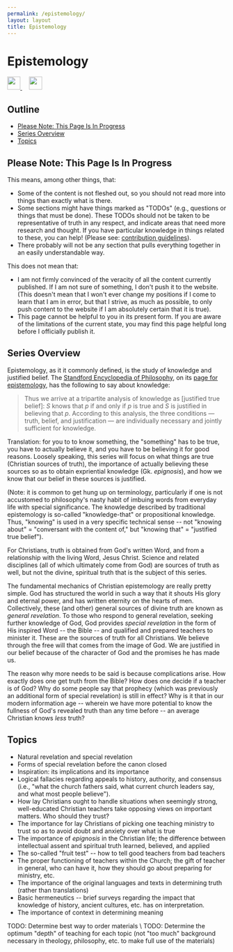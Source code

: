 ```yaml
---
permalink: /epistemology/
layout: layout
title: Epistemology
---
```


<div class="center">

   <h1>Epistemology</h1>
   
   <a href="https://github.com/StevenTammen/chrya/edit/master/studies/epistemology.md" target="_blank">
     <img src="https://chrya.com/assets/images/GitHub.png" height="30" width="30">
   </a> &nbsp; &nbsp;
   
   <a href="http://prose.io/#StevenTammen/chrya/edit/master/studies/epistemology.md" target="_blank">
     <img src="https://chrya.com/assets/images/Prose.png" height="30" width="30">
   </a>
   
</div>

## Outline

- [Please Note: This Page Is In Progress](#please-note--this-page-is-in-progress)
- [Series Overview](#series-overview)
- [Topics](#topics)

## Please Note: This Page Is In Progress

This means, among other things, that:

- Some of the content is not fleshed out, so you should not read more into things than exactly what is there.
- Some sections might have things marked as "TODOs" (e.g., questions or things that must be done). These TODOs should not be taken to be representative of truth in any respect, and indicate areas that need more research and thought. If you have particular knowledge in things related to these, you can help! (Please see: [contribution guidelines](https://github.com/StevenTammen/chrya#contribution-guidelines)).
- There probably will not be any section that pulls everything together in an easily understandable way.

This does not mean that:

- I am not firmly convinced of the veracity of all the content currently published. If I am not sure of something, I don't push it to the website. (This doesn't mean that I won't ever change my positions if I come to learn that I am in error, but that I strive, as much as possible, to only push content to the website if I am absolutely certain that it is true).
- This page cannot be helpful to you in its present form. If you are aware of the limitations of the current state, you may find this page helpful long before I officially publish it.

## Series Overview

Epistemology, as it it commonly defined, is the study of knowledge and justified belief. The [Standford Encyclopedia of Philosophy](https://plato.stanford.edu/index.html), on its [page for epistemology](https://plato.stanford.edu/entries/epistemology/), has the following to say about knowledge:

> Thus we arrive at a tripartite analysis of knowledge as [justified true belief]: *S* knows that *p* if and only if *p* is true and *S* is justified in believing that *p*. According to this analysis, the three conditions — truth, belief, and justification — are individually necessary and jointly sufficient for knowledge.

Translation: for you to to know something, the "something" has to be true, you have to actually believe it, and you have to be believing it for good reasons. Loosely speaking, this series will focus on what things are true (Christian sources of truth), the importance of actually believing these sources so as to obtain expriential knowledge (Gk. *epignosis*), and how we know that our belief in these sources is justified.

(Note: it is common to get hung up on terminology, particularly if one is not accustomed to philosophy's nasty habit of imbuing words from everyday life with special significance. The knowledge described by traditional epistemology is so-called "knowledge-that" or propositional knowledge. Thus, "knowing" is used in a very specific technical sense -- not "knowing about" = "conversant with the content of," but "knowing that" = "justified true belief").

For Christians, truth is obtained from God's written Word, and from a relationship with the living Word, Jesus Christ. Science and related disciplines (all of which ultimately come from God) are sources of truth as well, but not the divine, spiritual truth that is the subject of this series.

The fundamental mechanics of Christian epistemology are really pretty simple. God has structured the world in such a way that it shouts His glory and eternal power, and has written eternity on the hearts of men. Collectively, these (and other) general sources of divine truth are known as *general revelation*. To those who respond to general revelation, seeking further knowledge of God, God provides *special revelation* in the form of His inspired Word -- the Bible -- and qualified and prepared teachers to minister it. These are the sources of truth for all Christians. We believe through the free will that comes from the image of God. We are justified in our belief because of the character of God and the promises he has made us.

The reason why more needs to be said is because complications arise. How exactly does one get truth from the Bible? How does one decide if a teacher is of God? Why do some people say that prophecy (which was previously an additional form of special revelation) is still in effect? Why is it that in our modern information age -- wherein we have more potential to know the fullness of God's revealed truth than any time before -- an average Christian knows *less* truth?

## Topics

- Natural revelation and special revelation
- Forms of special revelation before the canon closed
- Inspiration: its implications and its importance
- Logical fallacies regarding appeals to history, authority, and consensus (i.e., "what the church fathers said, what current church leaders say, and what most people believe").
- How lay Christians ought to handle situations when seemingly strong, well-educated Christian teachers take opposing views on important matters. Who should they trust?
- The importance for lay Christians of picking one teaching ministry to trust so as to avoid doubt and anxiety over what is true
- The importance of *epignosis* in the Christian life; the difference between intellectual assent and spiritual truth learned, believed, and applied
- The so-called "fruit test" -- how to tell good teachers from bad teachers
- The proper functioning of teachers within the Church; the gift of teacher in general, who can have it, how they should go about preparing for ministry, etc.
- The importance of the original languages and texts in determining truth (rather than translations)
- Basic hermeneutics -- brief surveys regarding the impact that knowledge of history, ancient cultures, etc. has on interpretation.
- The importance of context in determining meaning

TODO: Determine best way to order materials \\
TODO: Determine the optimum "depth" of teaching for each topic (not "too much" background necessary in theology, philosophy, etc. to make full use of the materials)
